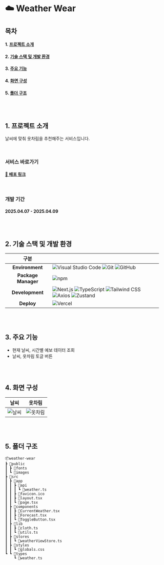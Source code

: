 # ☁️ Weather Wear

## 목차

#### 1. [프로젝트 소개](#intro)

#### 2. [기술 스택 및 개발 환경](#tech)

#### 3. [주요 기능](#feature)

#### 4. [화면 구성](#screen)

#### 5. [폴더 구조](#directory)

<br>
<br>

## <span id="intro">1. 프로젝트 소개</span>

날씨에 맞춰 옷차림을 추천해주는 서비스입니다.

<br>

### 서비스 바로가기

#### [🔗 배포 링크](https://weather-wear-mu.vercel.app/)

<br>

### 개발 기간

#### 2025.04.07 - 2025.04.09

<br>
<br>

## <span id='tech'>2. 기술 스택 및 개발 환경</span>

|        구분         |                                                                                                                                                                                                                                                                                                                                                                                                                                                                                                                                                                                                                                                  |
| :-----------------: | ------------------------------------------------------------------------------------------------------------------------------------------------------------------------------------------------------------------------------------------------------------------------------------------------------------------------------------------------------------------------------------------------------------------------------------------------------------------------------------------------------------------------------------------------------------------------------------------------------------------------------------------------ |
|   **Environment**   | <img alt='Visual Studio Code' src='https://img.shields.io/badge/Visual%20Studio%20Code-007ACC?style=for-the-badge&logo=Visual%20Studio%20Code&logoColor=white' /> <img alt='Git' src='https://img.shields.io/badge/Git-F05032?style=for-the-badge&logo=Git&logoColor=white' /> <img alt='GitHub' src='https://img.shields.io/badge/GitHub-181717?style=for-the-badge&logo=GitHub&logoColor=white' />                                                                                                                                                                                                                                             |
| **Package Manager** | <img alt='npm' src='https://img.shields.io/badge/npm-CB3837?style=for-the-badge&logo=npm&logoColor=white' />                                                                                                                                                                                                                                                                                                                                                                                                                                                                                                                                     |
|   **Development**   | <img alt='Next.js' src='https://img.shields.io/badge/next.js-000000?style=for-the-badge&logo=nextdotjs&logoColor=white' /> <img alt='TypeScript' src='https://img.shields.io/badge/TypeScript-3178C6?style=for-the-badge&logo=TypeScript&logoColor=white' /> <img alt='Tailwind CSS' src='https://img.shields.io/badge/Tailwind_CSS-06B6D4?style=for-the-badge&logo=tailwind-css&logoColor=white' /> <img alt='Axios' src='https://img.shields.io/badge/Axios-5A29E4?style=for-the-badge&logo=Axios&logoColor=white' /> <img alt='Zustand' src='https://img.shields.io/badge/zustand-000000?style=for-the-badge&logo=zustand&logoColor=white' /> |
|     **Deploy**      | <img alt='Vercel' src='https://img.shields.io/badge/vercel-000000?style=for-the-badge&logo=vercel&logoColor=white' />                                                                                                                                                                                                                                                                                                                                                                                                                                                                                                                            |

<br>
<br>

## <span id='feature'>3. 주요 기능</span>

- 현재 날씨, 시간별 예보 데이터 조회
- 날씨, 옷차림 토글 버튼

<br>
<br>

## <span id='screen'>4. 화면 구성</span>

|                                           날씨                                           |                                           옷차림                                           |
| :--------------------------------------------------------------------------------------: | :----------------------------------------------------------------------------------------: |
| ![날씨](https://github.com/user-attachments/assets/3c67dc16-a80e-4105-9029-df4a8e3fea12) | ![옷차림](https://github.com/user-attachments/assets/faf4c9cc-f1e0-4304-8daf-75a7b2dc0284) |

<br>
<br>

## <span id='directory'>5. 폴더 구조</span>

```
📦weather-wear
┣ 📂public
┃ ┣ 📂fonts
┃ ┗ 📂images
┣ 📂src
┃ ┣ 📂app
┃ ┃ ┣ 📂api
┃ ┃ ┃ ┗ 📜weather.ts
┃ ┃ ┣ 📜favicon.ico
┃ ┃ ┣ 📜layout.tsx
┃ ┃ ┗ 📜page.tsx
┃ ┣ 📂components
┃ ┃ ┣ 📜CurrentWeather.tsx
┃ ┃ ┣ 📜Forecast.tsx
┃ ┃ ┗ 📜ToggleButton.tsx
┃ ┣ 📂lib
┃ ┃ ┣ 📜cloth.ts
┃ ┃ ┗ 📜utils.ts
┃ ┣ 📂stores
┃ ┃ ┗ 📜weatherViewStore.ts
┃ ┣ 📂styles
┃ ┃ ┗ 📜globals.css
┗ ┗ 📂types
    ┗ 📜weather.ts
```
